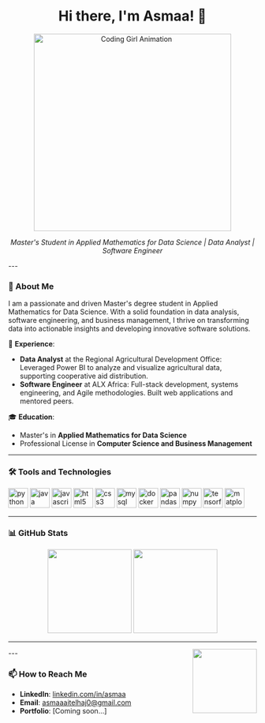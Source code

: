<h1 align="center"> 
  Hi there, I'm Asmaa! 👋
</h1>

<div align="center">
  <img src="https://media.giphy.com/media/LMcB8XospGZO8UQq87/giphy.gif" width="400" alt="Coding Girl Animation">
</div>
<p align="center">
  <em>Master's Student in Applied Mathematics for Data Science | Data Analyst | Software Engineer</em>
</p>
---

### 🚀 About Me  
I am a passionate and driven Master's degree student in Applied Mathematics for Data Science. With a solid foundation in data analysis, software engineering, and business management, I thrive on transforming data into actionable insights and developing innovative software solutions.  

💼 **Experience**:  
- **Data Analyst** at the Regional Agricultural Development Office: Leveraged Power BI to analyze and visualize agricultural data, supporting cooperative aid distribution.  
- **Software Engineer** at ALX Africa: Full-stack development, systems engineering, and Agile methodologies. Built web applications and mentored peers.  

🎓 **Education**:  
- Master's in **Applied Mathematics for Data Science**  
- Professional License in **Computer Science and Business Management**  

---

### 🛠️ Tools and Technologies  
<div align="left">
  <img src="https://cdn.jsdelivr.net/gh/devicons/devicon/icons/python/python-original.svg" height="40" alt="python logo" />
  <img src="https://cdn.jsdelivr.net/gh/devicons/devicon/icons/java/java-original.svg" height="40" alt="java logo" />
  <img src="https://cdn.jsdelivr.net/gh/devicons/devicon/icons/javascript/javascript-original.svg" height="40" alt="javascript logo" />
  <img src="https://cdn.jsdelivr.net/gh/devicons/devicon/icons/html5/html5-original.svg" height="40" alt="html5 logo" />
  <img src="https://cdn.jsdelivr.net/gh/devicons/devicon/icons/css3/css3-original.svg" height="40" alt="css3 logo" />
  <img src="https://cdn.jsdelivr.net/gh/devicons/devicon/icons/mysql/mysql-original.svg" height="40" alt="mysql logo" />
  <img src="https://cdn.jsdelivr.net/gh/devicons/devicon/icons/docker/docker-original.svg" height="40" alt="docker logo" />
  <img src="https://cdn.jsdelivr.net/gh/devicons/devicon/icons/pandas/pandas-original.svg" height="40" alt="pandas logo" />
  <img src="https://cdn.jsdelivr.net/gh/devicons/devicon/icons/numpy/numpy-original.svg" height="40" alt="numpy logo" />
  <img src="https://cdn.jsdelivr.net/gh/devicons/devicon/icons/tensorflow/tensorflow-original.svg" height="40" alt="tensorflow logo" />
  <img src="https://cdn.jsdelivr.net/gh/devicons/devicon/icons/matplotlib/matplotlib-original.svg" height="40" alt="matplotlib logo" />
</div>  

---

### 📊 GitHub Stats  
<div align="center">
  <img src="https://github-readme-stats.vercel.app/api?username=ASMAAAIT&show_icons=true&theme=dracula&count_private=true" height="170" />
  <img src="https://github-readme-stats.vercel.app/api/top-langs/?username=ASMAAAIT&layout=compact&theme=dracula" height="170" />
</div>

---

<img align="right" height="130" src="https://i.imgflip.com/65efzo.gif"  />
---

### 📫 How to Reach Me  
- **LinkedIn**: [linkedin.com/in/asmaa](#)  
- **Email**: asmaaaitelhaj0@gmail.com  
- **Portfolio**: [Coming soon...]  


